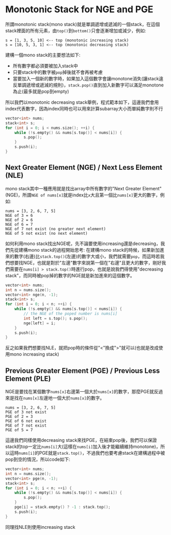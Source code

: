 # Monotonic Stack for NGE and PGE

所謂monotonic stack(mono stack)就是單調遞增或遞減的一個stack，在這個stack裡面的所有元素，由`top()`到`bottom()`只會逐漸增加或減少，例如:
```
s = [1, 3, 5, 10] <-- top (monotonic increasing stack)
s = [10, 5, 3, 1] <-- top (monotonic decreasing stack)
```

建構一個mono stack的主要想法如下:
- 所有數字都必須要被加入stack中
- 只要stack中的數字被`pop`掉後就不會再被考慮
- 當要加入一個新的數字時，如果加入這個數字會讓monotone消失(讓stack違反單調遞增或遞減的規則)，`stack.pop()`直到加入新數字可以滿足monotone為止(最多就是pop到empty)

所以我們以monotonic decreasing stack舉例，程式範本如下，這邊我們會用index代表數字，因為index同時也可以用來計算subarray大小而單純數字則不行
```cpp
vector<int> nums;
stack<int> s;
for (int i = 0; i < nums.size(); ++i) {
    while (!s.empty() && nums[s.top()] < nums[i]) {
        s.pop();
    }
    s.push(i);
}
```

## Next Greater Element (NGE) / Next Less Element (NLE)
mono stack其中一種應用就是找出array中所有數字的"Next Greater Element"(NGE)，所謂`NGE of nums[x]`就是index比`x`大且第一個比`nums[x]`更大的數字，例如:
```
nums = [3, 2, 6, 7, 5]
NGE of 3 = 6
NGE of 2 = 6
NGE of 6 = 7
NGE of 7 not exist (no greater next element)
NGE of 5 not exist (no next element)
```

如何利用mono stack找出NGE呢，先不論要使用increasing還是decreasing，我們先從建構mono stack的過程開始思考: 在建構mono stack的時候，如果新加進來的數字(右邊)比`stack.top()`(左邊)的數字大或小，我們就需要`pop`，而這時若我們想要找NGE，也就是對於"左邊"數字來說第一個在"右邊"且更大的數字，剛好我們需要在`nums[i] > stack.top()`時進行pop，也就是說我們得使用"decreasing stack"，而同時被pop掉的數字的NGE就是新加進來的這個數字。
```cpp
vector<int> nums;
int n = nums.size();
vector<int> nge(n, -1);
stack<int> s;
for (int i = 0; i < n; ++i) {
    while (!s.empty() && nums[s.top()] < nums[i]) {
        // the NGE of the poped number is nums[i]
        int left = s.top(); s.pop();
        nge[left] = i;
    }
    s.push(i);
}
```

反之如果我們想要找NLE，就把pop時的條件從"<"換成">"就可以(也就是改成使用mono increasing stack)

## Previous Greater Element (PGE) / Previous Less Element (PLE)
NGE是要找在某個數字`nums[x]`右邊第一個大於`nums[x]`的數字，那麼PGE就反過來是找在`nums[x]`左邊地一個大於`nums[x]`的數字。
```
nums = [3, 2, 6, 7, 5]
PGE of 3 not exist
PGE of 2 = 3
PGE of 6 not exist
PGE of 7 not exist
PGE of 5 = 7
```

這邊我們同樣使用decreasing stack來找PGE，在結束pop後，我們可以保證stack的top一定比`nums[i]`大(這樣在`nums[i]`加入後才能繼續維持monotone)，所以這時`nums[i]`的PGE就是`stack.top()`，不過我們也要考慮stack在建構過程中被pop到空的情況，所以code如下:
```cpp
vector<int> nums;
int n = nums.size();
vector<int> pge(n, -1);
stack<int> s;
for (int i = 0; i < n; ++i) {
    while (!s.empty() && nums[s.top()] < nums[i]) {
        s.pop();
    }
    pge[i] = stack.empty() ? -1 : stack.top();
    s.push(i);
}
```

同理找NLE則使用increasing stack
